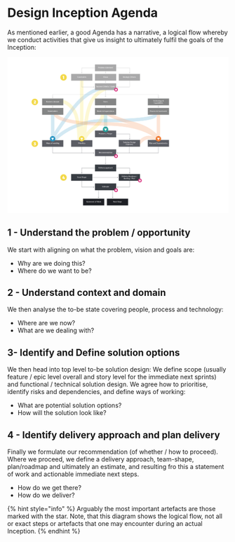 # Design Inception Agenda

As mentioned earlier, a good Agenda has a narrative, a logical flow whereby we conduct activities that give us insight to ultimately fulfil the goals of the Inception:



![](../.gitbook/assets/illustrations-09.png)

## **1 - Understand the problem / opportunity**

We start with aligning on what the problem, vision and goals are:

* Why are we doing this? 
* Where do we want to be?

## **2 - Understand context and domain**

We then analyse the to-be state covering people, process and technology:

* Where are we now? 
* What are we dealing with?

## **3- Identify and Define solution options**

We then head into top level to-be solution design: We define scope \(usually feature / epic level overall and story level for the immediate next sprints\) and functional / technical solution design. We agree how to prioritise, identify risks and dependencies, and define ways of working:

* What are potential solution options? 
* How will the solution look like?

## **4 - Identify delivery approach and  plan delivery**

Finally we formulate our recommendation \(of whether / how to proceed\). Where we proceed, we define a delivery approach, team-shape, plan/roadmap and ultimately an estimate, and resulting fro this a statement of work and actionable immediate next steps.

* How do we get there?
* How do we deliver?

{% hint style="info" %}
Arguably the most important artefacts are those marked with the star. Note, that this diagram shows the logical flow, not all or exact steps or artefacts that one may encounter during an actual Inception. 
{% endhint %}

